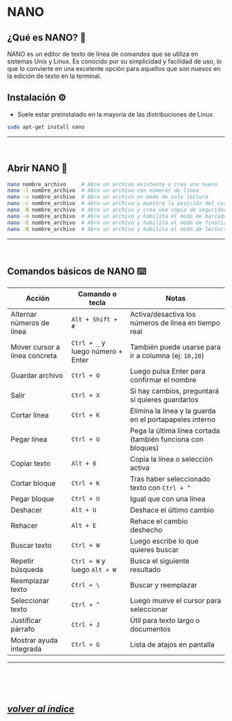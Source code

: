 # NANO

## ¿Qué es NANO? 📝 
NANO es un editor de texto de línea de comandos que se utiliza en sistemas Unix y Linux. Es conocido por su simplicidad y facilidad de uso, lo que lo convierte en una excelente opción para aquellos que son nuevos en la edición de texto en la terminal.

## Instalación ⚙️
- Suele estar preinstalado en la mayoría de las distribuciones de Linux.
```bash
sudo apt-get install nano
```
---
<br>


## Abrir NANO 📂
```bash
nano nombre_archivo     # Abre un archivo existente o crea uno nuevo
nano -l nombre_archivo  # Abre un archivo con números de línea
nano -v nombre_archivo  # Abre un archivo en modo de solo lectura
nano -c nombre_archivo  # Abre un archivo y muestra la posición del cursor
nano -B nombre_archivo  # Abre un archivo y crea una copia de seguridad
nano -m nombre_archivo  # Abre un archivo y habilita el modo de marcado
nano -E nombre_archivo  # Abre un archivo y habilita el modo de finalización de línea
nano -R nombre_archivo  # Abre un archivo y habilita el modo de lectura
```

---
<br>


## Comandos básicos de NANO ⌨️
| Acción                          | Comando o tecla                    | Notas                                                        |
|---------------------------------|------------------------------------|--------------------------------------------------------------|
| Alternar números de línea       | `Alt + Shift + #`                  | Activa/desactiva los números de línea en tiempo real         |
| Mover cursor a línea concreta   | `Ctrl + _` y luego número + Enter  | También puede usarse para ir a columna (ej: `10,20`)         |
| Guardar archivo                 | `Ctrl + O`                         | Luego pulsa Enter para confirmar el nombre                   |
| Salir                           | `Ctrl + X`                         | Si hay cambios, preguntará si quieres guardarlos             |
| Cortar línea                    | `Ctrl + K`                         | Elimina la línea y la guarda en el portapapeles interno      |
| Pegar línea                     | `Ctrl + U`                         | Pega la última línea cortada (también funciona con bloques)  |
| Copiar texto                    | `Alt + 6`                          | Copia la línea o selección activa                            |
| Cortar bloque                   | `Ctrl + K`                         | Tras haber seleccionado texto con `Ctrl + ^`                 |
| Pegar bloque                    | `Ctrl + U`                         | Igual que con una línea                                      |
| Deshacer                        | `Alt + U`                          | Deshace el último cambio                                     |
| Rehacer                         | `Alt + E`                          | Rehace el cambio deshecho                                    |
| Buscar texto                    | `Ctrl + W`                         | Luego escribe lo que quieres buscar                          |
| Repetir búsqueda                | `Ctrl + W` y luego `Alt + W`       | Busca el siguiente resultado                                 |
| Reemplazar texto                | `Ctrl + \`                         | Buscar y reemplazar                                          |
| Seleccionar texto               | `Ctrl + ^`                         | Luego mueve el cursor para seleccionar                       |
| Justificar párrafo              | `Ctrl + J`                         | Útil para texto largo o documentos                           |
| Mostrar ayuda integrada         | `Ctrl + G`                         | Lista de atajos en pantalla                                  |
---
<br><br><br>

## *[volver al índice](../README.md)*